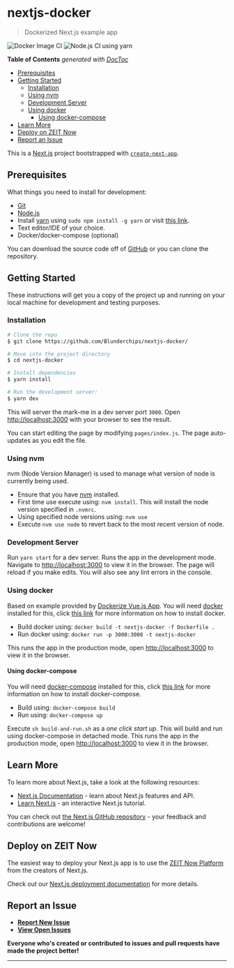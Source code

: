 # nextjs-docker

> Dockerized Next.js example app

![Docker Image CI](https://github.com/Blunderchips/nextjs-docker/workflows/Docker%20Image%20CI/badge.svg)
![Node.js CI using yarn](https://github.com/Blunderchips/nextjs-docker/workflows/Node.js%20CI%20using%20yarn/badge.svg)

<!-- START doctoc generated TOC please keep comment here to allow auto update -->
<!-- DON'T EDIT THIS SECTION, INSTEAD RE-RUN doctoc TO UPDATE -->
**Table of Contents**  *generated with [DocToc](https://github.com/thlorenz/doctoc)*

- [Prerequisites](#prerequisites)
- [Getting Started](#getting-started)
  - [Installation](#installation)
  - [Using nvm](#using-nvm)
  - [Development Server](#development-server)
  - [Using docker](#using-docker)
    - [Using docker-compose](#using-docker-compose)
- [Learn More](#learn-more)
- [Deploy on ZEIT Now](#deploy-on-zeit-now)
- [Report an Issue](#report-an-issue)

<!-- END doctoc generated TOC please keep comment here to allow auto update -->


This is a [Next.js](https://nextjs.org/) project bootstrapped with [`create-next-app`](https://github.com/zeit/next.js/tree/canary/packages/create-next-app).

## Prerequisites

What things you need to install for development:

- [Git](https://git-scm.com/)
- [Node.js](https://nodejs.org)
- Install [yarn](https://yarnpkg.com) using `sudo npm install -g yarn` or visit [this link](https://yarnpkg.com/lang/en/docs/install/ 'yarn installation').
- Text editor/IDE of your choice.
- Docker/docker-compose (optional)

You can download the source code off of [GitHub](https://github.com/Blunderchips/nextjs-docker/archive/master.zip) or you can clone the repository.

## Getting Started

These instructions will get you a copy of the project up and running on your local machine for development and testing purposes.

### Installation

```bash
# Clone the repo
$ git clone https://github.com/Blunderchips/nextjs-docker/

# Move into the project directory
$ cd nextjs-docker

# Install dependencies
$ yarn install

# Run the development server:
$ yarn dev
```

This will server the mark-me in a dev server port `3000`.
Open [http://localhost:3000](http://localhost:3000) with your browser to see the result.

You can start editing the page by modifying `pages/index.js`. The page auto-updates as you edit the file.

### Using nvm

nvm (Node Version Manager) is used to manage what version of node is currently being used.

- Ensure that you have [nvm](https://github.com/nvm-sh/nvm 'Node Version Manager') installed.
- First time use execute using: `nvm install`. This will install the node version specified in `.nvmrc`.
- Using specified node versions using: `nvm use`
- Execute `nvm use node` to revert back to the most recent version of node.

### Development Server

Run `yarn start` for a dev server. Runs the app in the development mode. Navigate to [http://localhost:3000](http://localhost:3000) to view it in the browser.
The page will reload if you make edits. You will also see any lint errors in the console.

### Using docker

Based on example provided by [Dockerize Vue.js App](https://vuejs.org/v2/cookbook/dockerize-vuejs-app.html).
You will need [docker](https://www.docker.com/) installed for this, click [this link](https://docs.docker.com/install/) for more information on how to install docker.

- Build docker using: `docker build -t nextjs-docker -f Dockerfile .`
- Run docker using: `docker run -p 3000:3000 -t nextjs-docker`

This runs the app in the production mode, open [http://localhost:3000](http://localhost:3000) to view it in the browser.

#### Using docker-compose

You will need [docker-compose](https://www.docker.com/compose) installed for this, click [this link](https://docs.docker.com/compose/install/) for more information on how to 
install docker-compose.

- Build using: `docker-compose build`
- Run using: `docker-compose up`

Execute `sh build-and-run.sh` as a _one click start up_. This will build and run using docker-compose in detached mode.
This runs the app in the production mode, open [http://localhost:3000](http://localhost:3000) to view it in the browser.


## Learn More

To learn more about Next.js, take a look at the following resources:

- [Next.js Documentation](https://nextjs.org/docs) - learn about Next.js features and API.
- [Learn Next.js](https://nextjs.org/learn) - an interactive Next.js tutorial.

You can check out [the Next.js GitHub repository](https://github.com/zeit/next.js/) - your feedback and contributions are welcome!

## Deploy on ZEIT Now

The easiest way to deploy your Next.js app is to use the [ZEIT Now Platform](https://zeit.co/import?utm_medium=default-template&filter=next.js&utm_source=create-next-app&utm_campaign=create-next-app-readme) from the creators of Next.js.

Check out our [Next.js deployment documentation](https://nextjs.org/docs/deployment) for more details.

## Report an Issue

- **[Report New Issue](https://github.com/Blunderchips/nextjs-docker/issues/new)**
- **[View Open Issues](https://github.com/Blunderchips/nextjs-docker/issues)**

**Everyone who's created or contributed to issues and pull requests have made the project better!**

***
